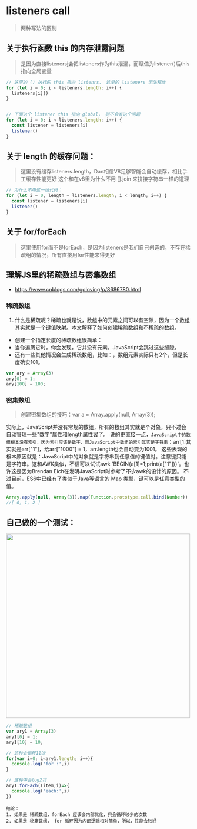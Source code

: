 # listeners call
> 两种写法的区别

## 关于执行函数 this 的内存泄露问题
> 是因为直接listeners[i]()会把listeners作为this泄漏，而赋值为listener()后this指向全局变量
```js
// 这里的 () 执行的 this 指向 listenrs， 这里的 listeners 无法释放
for (let i = 0; i < listeners.length; i++) {
  listeners[i]()
}


// 下面这个 listener this 指向 global， 则不会有这个问题
for (let i = 0; i < listeners.length; i++) {
  const listener = listeners[i]
  listener()
}
```

## 关于 length 的缓存问题：
> 这里没有缓存listeners.length，Dan相信V8足够智能会自动缓存，相比手工缓存性能更好
> 这个和在v8里为什么不用 [].join 来拼接字符串一样的道理
```js
// 为什么不用这一段代码：
for (let i = 0, length = listeners.length; i < length; i++) {
  const listener = listeners[i]
  listener()
}
```


## 关于 for/forEach
> 这里使用for而不是forEach，是因为listeners是我们自己创造的，不存在稀疏组的情况，所有直接用for性能来得更好



## 理解JS里的稀疏数组与密集数组
+ https://www.cnblogs.com/goloving/p/8686780.html

### 稀疏数组
1. 什么是稀疏呢？稀疏也就是说，数组中的元素之间可以有空隙，因为一个数组其实就是一个键值映射。本文解释了如何创建稀疏数组和不稀疏的数组。

- 创建一个指定长度的稀疏数组很简单：
- 当你遍历它时，你会发现，它并没有元素，JavaScript会跳过这些缝隙。
- 还有一些其他情况会生成稀疏数组，比如：，数组元素实际只有2个，但是长度确实101。
```js
var ary = Array(3)
ary[0] = 1;
ary[100] = 100;
```

### 密集数组
> 创建密集数组的技巧：var a = Array.apply(null, Array(3));

实际上，JavaScript并没有常规的数组，所有的数组其实就是个对象，只不过会自动管理一些"数字"属性和length属性罢了。
说的更直接一点，`JavaScript中的数组根本没有索引，因为索引应该是数字，而JavaScript中数组的索引其实是字符串`：arr[1]其实就是arr["1"]，给arr["1000"] = 1，arr.length也会自动变为1001。
这些表现的根本原因就是：JavaScript中的对象就是字符串到任意值的键值对。注意键只能是字符串。这和AWK类似，不信可以试试awk 'BEGIN{a[1]=1;print(a["1"])}'。也许这是因为Brendan Eich在发明JavaScript时参考了不少awk的设计的原因。
不过目前，ES6中已经有了类似于Java等语言的 Map 类型，键可以是任意类型的值。

```js
Array.apply(null, Array(3)).map(Function.prototype.call.bind(Number))
//[ 0, 1, 2 ]
```


## 自己做的一个测试：
<img width="500" src="https://ws4.sinaimg.cn/large/006tNbRwly1fxumwzugvrj30xo0u0dku.jpg"/>

```js
// 稀疏数组
var ary1 = Array(3)
ary1[0] = 1;
ary1[10] = 10;

// 这种会循环11次
for(var i=0; i<ary1.length; i++){
  console.log('for :',i)
}

// 这种中会log2次
ary1.forEach((item,i)=>{
  console.log('each:',i)
})
```

~~~
结论：
1. 如果是 稀疏数组，forEach 应该会内部优化，只会循环较少的次数
2. 如果是 秘籍数组， for 循环因为内部逻辑相对简单，所以，性能会较好
~~~
